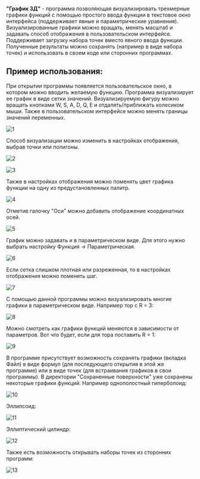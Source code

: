 **"График 3Д"** - программа позволяющая визуализировать трехмерные графики функций с помощью простого ввода функции в текстовое окно интерфейса (поддерживает явные и параметрические уравнения). Визуализированные графики можно вращать, менять масштаб и задавать способ отображения в пользовательском интерфейсе. Поддерживает загрузку набора точек вместо явного ввода функции. Полученные результаты можно сохранять (например в виде набора точек) и использовать в своем коде или сторонних программах.

## Пример использования:

При открытии программы появляется пользовательское окно, в котором можно вводить желаемую функцию. Программа визуализирует ее график в виде сетки значений. Визуализируемую фигуру можно вращать кнопками W, S, A, D, Q, E и отдалять/приближать колесиком мыши. Также в пользовательском интерфейсе можно менять границы значений переменных.

![1](../images/1/Screenshot_1.png)

Способ визуализации можно изменить в настройках отображения, выбрав точки или полигоны.

![2](../images/1/Screenshot_2.png)

![3](../images/1/Screenshot_3.png)

Также в настройках отображения можно поменять цвет графика функции на одну из предустановленных палитр. 

![4](../images/1/Screenshot_4.png)

Отметив галочку "Оси" можно добавить отображение координатных осей.

![5](../images/1/Screenshot_5.png)

График можно задавать и в параметрическом виде. Для этого нужно выбрать настройку Функция -> Параметрическая. 

![6](../images/1/Screenshot_6.png)

Если сетка слишком плотная или разреженная, то в настройках отображения можно поменять шаг.

![7](../images/1/Screenshot_7.png)

С помощью данной программы можно визуализировать многие графики в параметрическом виде. Например тор с R = 3:

![8](../images/1/Screenshot_8.png)

Можно смотреть как графики функций меняются в зависимости от параметров. Вот что будет, если для тора поставить R = 1: 

![9](../images/1/Screenshot_9.png)

В программе присутствует возможность сохранять графики (вкладка Файл) в виде формул (для последующего открытия в этой же программе) или в виде точек (для встраивания графиков в свои программы). В директории "Сохраненные поверхности" уже сохранены некоторые графики функций. Например однополостный гиперболоид:

![10](../images/1/Screenshot_10.png)

Эллипсоид:

![11](../images/1/Screenshot_11.png)

Эллиптический цилиндр:

![12](../images/1/эллиптический%20цилиндр.png)

Также есть возможность открывать наборы точек из сторонних программ:

![13](../images/1/набор%20точек.png)
